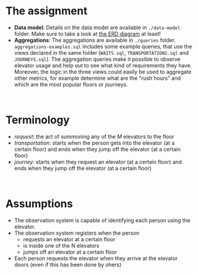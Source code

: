
# The assignment

- **Data model**: Details on the data model are available in `./data-model` folder. Make sure to take a look at [the ERD diagram](images/elevator-monitoring-erd.png) at least!
- **Aggregations**: The aggregations are available in `./queries` folder. `aggregations-examples.sql` includes some example queries, that use the views declared in the same folder (`WAITS.sql`, `TRANSPORTATIONS.sql` and `JOURNEYS.sql`). The aggregation queries make it possible to observe elevator usage and help out to see what kind of requirements they have. Moreover, the logic in the three views could easily be used to aggregate other metrics, for example determine what are the "rush hours" and which are the most popular floors or journeys.

<br>

# Terminology

- _request_: the act of summoning any of the _M_ elevators to the floor
- _transportation_: starts when the person gets into the elevator (at a certain floor) and ends when they jump off the elevator (at a certain floor) 
- _journey_: starts when they request an elevator (at a certain floor) and ends when they jump off the elevator (at a certain floor) 

<br>

# Assumptions

- The observation system is capable of identifying each person using the elevator.
- The observation system registers when the person 
    * requests an elevator at a certain floor
    * is inside one of the N elevators
    * jumps off an elevator at a certain floor
- Each person requests the elevator when they arrive at the elevator doors (even if this has been done by ohers)
